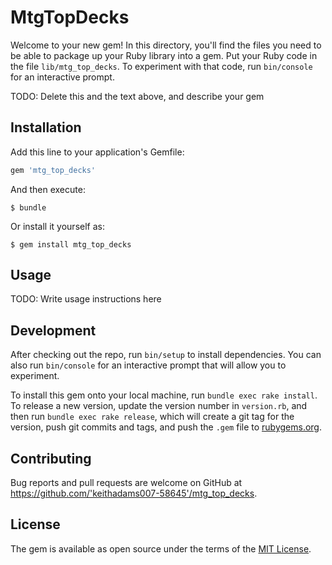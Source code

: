 # MtgTopDecks

Welcome to your new gem! In this directory, you'll find the files you need to be able to package up your Ruby library into a gem. Put your Ruby code in the file `lib/mtg_top_decks`. To experiment with that code, run `bin/console` for an interactive prompt.

TODO: Delete this and the text above, and describe your gem

## Installation

Add this line to your application's Gemfile:

```ruby
gem 'mtg_top_decks'
```

And then execute:

    $ bundle

Or install it yourself as:

    $ gem install mtg_top_decks

## Usage

TODO: Write usage instructions here

## Development

After checking out the repo, run `bin/setup` to install dependencies. You can also run `bin/console` for an interactive prompt that will allow you to experiment.

To install this gem onto your local machine, run `bundle exec rake install`. To release a new version, update the version number in `version.rb`, and then run `bundle exec rake release`, which will create a git tag for the version, push git commits and tags, and push the `.gem` file to [rubygems.org](https://rubygems.org).

## Contributing

Bug reports and pull requests are welcome on GitHub at https://github.com/'keithadams007-58645'/mtg_top_decks.

## License

The gem is available as open source under the terms of the [MIT License](http://opensource.org/licenses/MIT).

